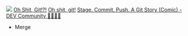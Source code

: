 ![](https://imgs.xkcd.com/comics/git_commit_2x.png) 
[Oh Shit, Git!?!](https://ohshitgit.com/)
[Oh shit, git!](https://wizardzines.com/zines/oh-shit-git/)
[Stage. Commit. Push. A Git Story (Comic) - DEV Community 👩‍💻👨‍💻](https://dev.to/erikaheidi/stage-commit-push-a-git-story-comic-a37)
- Merge